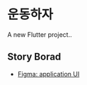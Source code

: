 # 운동하자 

A new Flutter project..

## Story Borad
- [Figma: application UI](https://www.figma.com/file/Ds2FdODWTaaL2YCHlzNmsX/%EC%9A%B4%EB%8F%99%ED%95%98%EC%9E%90?node-id=0%3A1)
